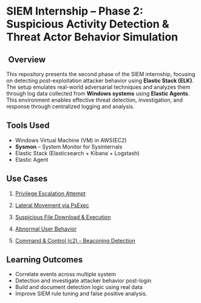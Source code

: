 # SIEM Internship – Phase 2:  Suspicious Activity Detection & Threat Actor Behavior Simulation

##  Overview
  This repository presents the second phase of the SIEM internship, focusing on detecting post-exploitation attacker behavior using **Elastic Stack (ELK)**. The setup emulates real-world adversarial techniques and analyzes them through log data collected from **Windows systems** using **Elastic Agents**. This environment enables effective threat detection, investigation, and response through centralized logging and analysis.

## Tools Used

- Windows Virtual Machine (VM) in AWS(EC2)
- **Sysmon** – System Monitor for Sysinternals
- Elastic Stack (Elasticsearch + Kibana + Logstash)
- Elastic Agent 

## Use Cases

1. [Privilege Escalation Attempt](<writeups/Use Case 1 Privilege Escalation Attempt/detection.md >)

2. [Lateral Movement via PsExec](<writeups/Use Case 2 Lateral Movement via PsExec/detection.md >)

3. [Suspicious File Download & Execution](<writeups/Use Case 3 Suspicious File Download & Execution/detection.md >)

4. [Abnormal User Behavior](<Siem-Internship-Phase-2/writeups/Use Case 4 Abnormal User Behavior/detection.md>)

5. [Command & Control (c2) - Beaconing Detection](<Siem-Internship-Phase-2/writeups/Use Case 5 Command & Control (c2) - Beaconing Detection/detection.md>)

## Learning Outcomes

-  Correlate events across multiple system
-  Detection and investigate attacker behavior post-login
-  Build and document detection logic using real data
-  Improve SIEM rule tuning and false positive analysis.